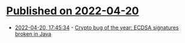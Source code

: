# [Published on 2022-04-20](index.md)

* [2022-04-20, 17:45:34](https://news.ycombinator.com/item?id=31100439) - [Crypto bug of the year: ECDSA signatures broken in Java](https://twitter.com/tqbf/status/1516570590211153922)
